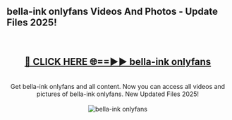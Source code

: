 <h2>bella-ink onlyfans Videos And Photos - Update Files 2025!</h2>
<br>
<div align="center">
<h2><a href="https://linkcuts.com/hfmhzwbr" rel="nofollow">🔴 CLICK HERE 🌐==►► bella-ink onlyfans</a></h2>
<br>
Get bella-ink onlyfans and all content. Now you can access all videos and pictures of bella-ink onlyfans. New Updated Files 2025!
<br>
<br>
<a href="https://linkcuts.com/hfmhzwbr" rel="nofollow" data-target="animated-image.originalLink"><img src="https://i.ibb.co.com/WyWwxjT/player-gif2.gif" alt="bella-ink onlyfans" style="max-width: 100%; display: inline-block;" data-target="animated-image.originalImage"></a>
</div>
<br>